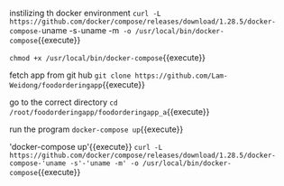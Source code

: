 instilizing th docker environment
`curl -L https://github.com/docker/compose/releases/download/1.28.5/docker-compose-`uname -s`-`uname -m` -o /usr/local/bin/docker-compose`{{execute}}

`chmod +x /usr/local/bin/docker-compose`{{execute}}

fetch app from git hub
`git clone https://github.com/Lam-Weidong/foodorderingapp`{{execute}}

go to the correct directory
`cd /root/foodorderingapp/foodorderingapp_a`{{execute}}

run the program
`docker-compose up`{{execute}}


'docker-compose up'{{execute}}
`curl -L https://github.com/docker/compose/releases/download/1.28.5/docker-compose-'uname -s'-'uname -m' -o /usr/local/bin/docker-compose`{{execute}}
